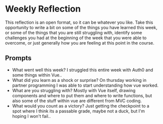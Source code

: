 # Weekly Reflection
This reflection is an open format, so it can be whatever you like. Take this opportunity to write a bit on some of the things you have learned this week, or some of the things that you are still struggling with, identify some challenges you had at the beginning of the week that you were able to overcome, or just generally how you are feeling at this point in the course.

## Prompts
- What went well this week?
    I struggled this entire week with Auth0 and some things within Vue..
- What did you learn as a shock or surprise?
    On thursday working in partner programming I was able to start understanding how vue worked.
- What are you struggling with?
    Mostly with Vue itself, drawing components and where to put them and where to write functions, but also some of the stuff within vue are different from MVC coding.
- What would you count as a victory?
    Just getting the checkpoint to a spot where I think its a passable grade, maybe not a duck, but I'm hoping I won't fail..